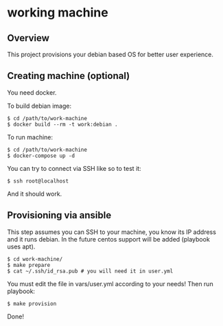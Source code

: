 # working machine

## Overview

This project provisions your debian based OS for better user experience.

## Creating machine (optional)

You need docker.

To build debian image:

    $ cd /path/to/work-machine
    $ docker build --rm -t work:debian .

To run machine:

    $ cd /path/to/work-machine
    $ docker-compose up -d

You can try to connect via SSH like so to test it:

    $ ssh root@localhost

And it should work.

## Provisioning via ansible

This step assumes you can SSH to your machine, you know its IP address and it runs debian. In the future centos support will be added (playbook uses apt).

    $ cd work-machine/
    $ make prepare
    $ cat ~/.ssh/id_rsa.pub # you will need it in user.yml

You must edit the file in vars/user.yml according to your needs! Then run playbook:

    $ make provision

Done!
